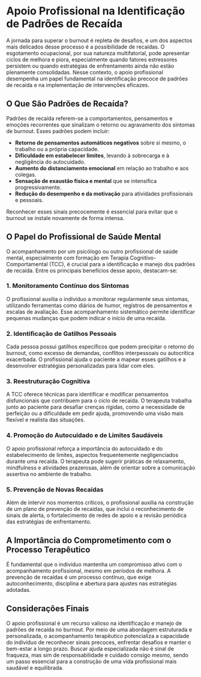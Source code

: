 # Apoio Profissional na Identificação de Padrões de Recaída

A jornada para superar o burnout é repleta de desafios, e um dos aspectos mais delicados desse processo é a possibilidade de recaídas. O esgotamento ocupacional, por sua natureza multifatorial, pode apresentar ciclos de melhora e piora, especialmente quando fatores estressores persistem ou quando estratégias de enfrentamento ainda não estão plenamente consolidadas. Nesse contexto, o apoio profissional desempenha um papel fundamental na identificação precoce de padrões de recaída e na implementação de intervenções eficazes.

## O Que São Padrões de Recaída?

Padrões de recaída referem-se a comportamentos, pensamentos e emoções recorrentes que sinalizam o retorno ou agravamento dos sintomas de burnout. Esses padrões podem incluir:

- **Retorno de pensamentos automáticos negativos** sobre si mesmo, o trabalho ou a própria capacidade.
- **Dificuldade em estabelecer limites**, levando à sobrecarga e à negligência do autocuidado.
- **Aumento do distanciamento emocional** em relação ao trabalho e aos colegas.
- **Sensação de exaustão física e mental** que se intensifica progressivamente.
- **Redução do desempenho e da motivação** para atividades profissionais e pessoais.

Reconhecer esses sinais precocemente é essencial para evitar que o burnout se instale novamente de forma intensa.

## O Papel do Profissional de Saúde Mental

O acompanhamento por um psicólogo ou outro profissional de saúde mental, especialmente com formação em Terapia Cognitivo-Comportamental (TCC), é crucial para a identificação e manejo dos padrões de recaída. Entre os principais benefícios desse apoio, destacam-se:

### 1. **Monitoramento Contínuo dos Sintomas**

O profissional auxilia o indivíduo a monitorar regularmente seus sintomas, utilizando ferramentas como diários de humor, registros de pensamentos e escalas de avaliação. Esse acompanhamento sistemático permite identificar pequenas mudanças que podem indicar o início de uma recaída.

### 2. **Identificação de Gatilhos Pessoais**

Cada pessoa possui gatilhos específicos que podem precipitar o retorno do burnout, como excesso de demandas, conflitos interpessoais ou autocrítica exacerbada. O profissional ajuda o paciente a mapear esses gatilhos e a desenvolver estratégias personalizadas para lidar com eles.

### 3. **Reestruturação Cognitiva**

A TCC oferece técnicas para identificar e modificar pensamentos disfuncionais que contribuem para o ciclo de recaída. O terapeuta trabalha junto ao paciente para desafiar crenças rígidas, como a necessidade de perfeição ou a dificuldade em pedir ajuda, promovendo uma visão mais flexível e realista das situações.

### 4. **Promoção do Autocuidado e de Limites Saudáveis**

O apoio profissional reforça a importância do autocuidado e do estabelecimento de limites, aspectos frequentemente negligenciados durante uma recaída. O terapeuta pode sugerir práticas de relaxamento, mindfulness e atividades prazerosas, além de orientar sobre a comunicação assertiva no ambiente de trabalho.

### 5. **Prevenção de Novas Recaídas**

Além de intervir nos momentos críticos, o profissional auxilia na construção de um plano de prevenção de recaídas, que inclui o reconhecimento de sinais de alerta, o fortalecimento de redes de apoio e a revisão periódica das estratégias de enfrentamento.

## A Importância do Comprometimento com o Processo Terapêutico

É fundamental que o indivíduo mantenha um compromisso ativo com o acompanhamento profissional, mesmo em períodos de melhora. A prevenção de recaídas é um processo contínuo, que exige autoconhecimento, disciplina e abertura para ajustes nas estratégias adotadas.

## Considerações Finais

O apoio profissional é um recurso valioso na identificação e manejo de padrões de recaída no burnout. Por meio de uma abordagem estruturada e personalizada, o acompanhamento terapêutico potencializa a capacidade do indivíduo de reconhecer sinais precoces, enfrentar desafios e manter o bem-estar a longo prazo. Buscar ajuda especializada não é sinal de fraqueza, mas sim de responsabilidade e cuidado consigo mesmo, sendo um passo essencial para a construção de uma vida profissional mais saudável e equilibrada.